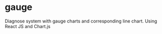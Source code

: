 # gauge
 Diagnose system with gauge charts and corresponding line chart. Using React JS and Chart.js
